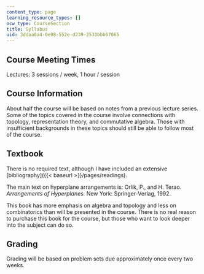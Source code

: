 ```yaml
---
content_type: page
learning_resource_types: []
ocw_type: CourseSection
title: Syllabus
uid: 3ddaa0a4-0e98-552e-d239-2533bbb67065
---
```


Course Meeting Times
--------------------

Lectures: 3 sessions / week, 1 hour / session

Course Information
------------------

About half the course will be based on notes from a previous lecture series. Some of the topics covered in the course involve connections with topology, representation theory, and commutative algebra. Those with insufficient backgrounds in these topics should still be able to follow most of the course.

Textbook
--------

There is no required text, although I have included an extensive [bibliography]({{< baseurl >}}/pages/readings).

The main text on hyperplane arrangements is: Orlik, P., and H. Terao. _Arrangements of Hyperplanes._ New York: Springer-Verlag, 1992.

This book has more emphasis on algebra and topology and less on combinatorics than will be presented in the course. There is no real reason to purchase this book for the course, but those who want to look deeper into the subject can do so.

Grading
-------

Grading will be based on problem sets due approximately once every two weeks.